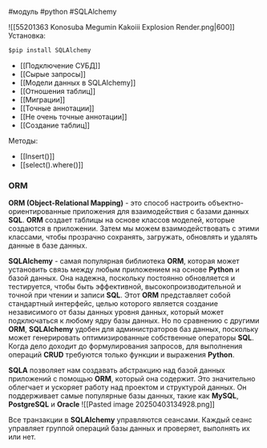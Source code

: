 #модуль #python #SQLAlchemy

![[55201363 Konosuba Megumin Kakoiii Explosion Render.png|600]]
Установка:
```python
$pip install SQLAlchemy
```

- [[Подключение СУБД]]
- [[Сырые запросы]]
- [[Модели данных в SQLAlchemy]]
- [[Отношения таблиц]]
- [[Миграции]]
- [[Точные аннотации]]
- [[Не очень точные аннотации]]
- [[Создание таблиц]]

Методы:
- [[Insert()]]
- [[select().where()]]
### ORM
**ORM (Object-Relational Mapping)** - это способ настроить объектно-ориентированные приложения для взаимодействия с базами данных **SQL**. **ORM** создает таблицы на основе классов моделей, которые создаются в приложении. Затем мы можем взаимодействовать с этими классами, чтобы прозрачно сохранять, загружать, обновлять и удалять данные в базе данных.

**SQLAlchemy** - самая популярная библиотека **ORM**, которая может установить связь между любым приложением на основе **Python** и базой данных. Она надежна, поскольку постоянно обновляется и тестируется, чтобы быть эффективной, высокопроизводительной и точной при чтении и записи **SQL**. Этот **ORM** представляет собой стандартный интерфейс, целью которого является создание независимого от базы данных уровня данных, который может подключаться к любому ядру базы данных. Но по сравнению с другими **ORM**, **SQLAlchemy** удобен для администраторов баз данных, поскольку может генерировать оптимизированные собственные операторы **SQL**. Когда дело доходит до формулирования запросов, для выполнения операций **CRUD** требуются только функции и выражения **Python**.

**SQLA** позволяет нам создавать абстракцию над базой данных приложений с помощью **ORM**, который она содержит. Это значительно облегчает и ускоряет работу над проектом и структурой данных. Он поддерживает самые популярные базы данных, такие как **MySQL**, **PostgreSQL** и **Oracle**
![[Pasted image 20250403134928.png]]

Все транзакции в **SQLAlchemy** управляются сеансами. Каждый сеанс управляет группой операций базы данных и проверяет, выполнять их или нет.